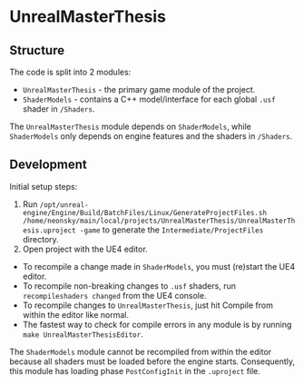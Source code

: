 # UnrealMasterThesis

## Structure

The code is split into 2 modules:
- `UnrealMasterThesis` - the primary game module of the project.
- `ShaderModels` - contains a C++ model/interface for each global `.usf` shader in `/Shaders`.

The `UnrealMasterThesis` module depends on `ShaderModels`, while `ShaderModels` only depends on engine features and the shaders in `/Shaders`.

## Development

Initial setup steps:
1. Run `/opt/unreal-engine/Engine/Build/BatchFiles/Linux/GenerateProjectFiles.sh /home/neonsky/main/local/projects/UnrealMasterThesis/UnrealMasterThesis.uproject -game` to generate the `Intermediate/ProjectFiles` directory.
2. Open project with the UE4 editor.

- To recompile a change made in `ShaderModels`, you must (re)start the UE4 editor.
- To recompile non-breaking changes to `.usf` shaders, run `recompileshaders changed` from the UE4 console.
- To recompile changes to `UnrealMasterThesis`, just hit Compile from within the editor like normal.
- The fastest way to check for compile errors in any module is by running `make UnrealMasterThesisEditor`.

The `ShaderModels` module cannot be recompiled from within the editor because all shaders must be loaded before the engine starts. Consequently, this module has loading phase `PostConfigInit` in the `.uproject` file.

